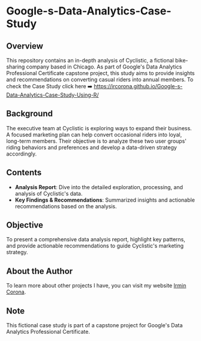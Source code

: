 # Google-s-Data-Analytics-Case-Study
## Overview

This repository contains an in-depth analysis of Cyclistic, a fictional bike-sharing company based in Chicago. As part of Google's Data Analytics Professional Certificate capstone project, this study aims to provide insights and recommendations on converting casual riders into annual members.
To check the Case Study click here ➡️ https://ircorona.github.io/Google-s-Data-Analytics-Case-Study-Using-R/

## Background

The executive team at Cyclistic is exploring ways to expand their business. A focused marketing plan can help convert occasional riders into loyal, long-term members. Their objective is to analyze these two user groups' riding behaviors and preferences and develop a data-driven strategy accordingly.

## Contents

- **Analysis Report**: Dive into the detailed exploration, processing, and analysis of Cyclistic's data.
- **Key Findings & Recommendations**: Summarized insights and actionable recommendations based on the analysis.

## Objective

To present a comprehensive data analysis report, highlight key patterns, and provide actionable recommendations to guide Cyclistic's marketing strategy.

## About the Author

To learn more about other projects I have, you can visit my website [Irmin Corona](https://irmincoronasg.com/).


## Note

This fictional case study is part of a capstone project for Google's Data Analytics Professional Certificate.

